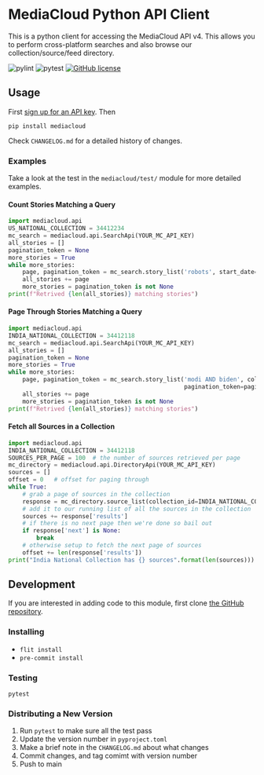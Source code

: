 MediaCloud Python API Client
============================


This is a python client for accessing the MediaCloud API v4. This allows you to perform cross-platform searches and
also browse our collection/source/feed directory.

![pylint](https://github.com/mediacloud/api-client/actions/workflows/pylint.yml/badge.svg) ![pytest](https://github.com/mediacloud/api-client/actions/workflows/pytest.yml/badge.svg) [![GitHub license](https://img.shields.io/badge/license-MIT-blue.svg)](https://github.com/mitmedialab/MediaCloud-API-Client/blob/master/LICENSE)

Usage
-----

First [sign up for an API key](https://search.mediacloud.org/).  Then
```
pip install mediacloud
```

Check `CHANGELOG.md` for a detailed history of changes.

### Examples

Take a look at the test in the `mediacloud/test/` module for more detailed examples.

#### Count Stories Matching a Query

```python
import mediacloud.api
US_NATIONAL_COLLECTION = 34412234
mc_search = mediacloud.api.SearchApi(YOUR_MC_API_KEY)
all_stories = []
pagination_token = None
more_stories = True
while more_stories:
    page, pagination_token = mc_search.story_list('robots', start_date= , end_date= collection_ids=[US_NATIONAL_COLLECTION])
    all_stories += page
    more_stories = pagination_token is not None
print(f"Retrived {len(all_stories)} matching stories")
```

#### Page Through Stories Matching a Query

```python
import mediacloud.api
INDIA_NATIONAL_COLLECTION = 34412118
mc_search = mediacloud.api.SearchApi(YOUR_MC_API_KEY)
all_stories = []
pagination_token = None
more_stories = True
while more_stories:
    page, pagination_token = mc_search.story_list('modi AND biden', collection_ids=[INDIA_NATIONAL_COLLECTION],
                                                  pagination_token=pagination_token)
    all_stories += page
    more_stories = pagination_token is not None
print(f"Retrived {len(all_stories)} matching stories")
```

#### Fetch all Sources in a Collection

```python
import mediacloud.api
INDIA_NATIONAL_COLLECTION = 34412118
SOURCES_PER_PAGE = 100  # the number of sources retrieved per page
mc_directory = mediacloud.api.DirectoryApi(YOUR_MC_API_KEY)
sources = []
offset = 0   # offset for paging through
while True:
    # grab a page of sources in the collection
    response = mc_directory.source_list(collection_id=INDIA_NATIONAL_COLLECTION, limit=SOURCES_PER_PAGE, offset=offset)
    # add it to our running list of all the sources in the collection
    sources += response['results']
    # if there is no next page then we're done so bail out
    if response['next'] is None:
        break
    # otherwise setup to fetch the next page of sources
    offset += len(response['results'])
print("India National Collection has {} sources".format(len(sources)))
```

Development
-----------

If you are interested in adding code to this module, first clone [the GitHub repository](https://github.com/c4fcm/MediaCloud-API-Client).

### Installing

* `flit install`
* `pre-commit install`

### Testing

`pytest`

### Distributing a New Version

1. Run `pytest` to make sure all the test pass
2. Update the version number in `pyproject.toml`
3. Make a brief note in the `CHANGELOG.md` about what changes
4. Commit changes, and tag comimt with version number
5. Push to main
